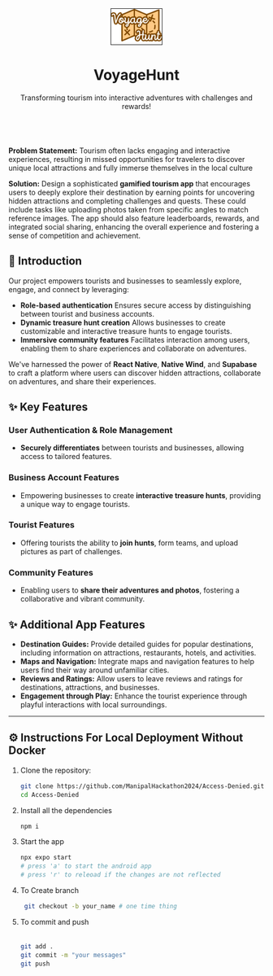 <div align="center">

<img src="./assets/images/voyageHunt.png" alt="comicify.ai" border="1" width="100"/>

<h1 align="center">VoyageHunt</h1>

  <p align="center">
    Transforming tourism into interactive adventures with challenges and rewards!
  </p>
</div>

<br>

# 

**Problem Statement:** Tourism often lacks engaging and interactive experiences, resulting in missed opportunities for travelers to discover unique local attractions and fully immerse themselves in the local culture

**Solution:** Design a sophisticated **gamified tourism app** that encourages users to deeply explore their destination by earning points for uncovering hidden attractions and completing challenges and quests. These could include tasks like uploading photos taken from specific angles to match reference images. The app should also feature leaderboards, rewards, and integrated social sharing, enhancing the overall experience and fostering a sense of competition and achievement.

## 📜 Introduction

Our project empowers tourists and businesses to seamlessly explore, engage, and connect by leveraging:

- **Role-based authentication**  Ensures secure access by distinguishing between tourist and business accounts.
- **Dynamic treasure hunt creation** Allows businesses to create customizable and interactive treasure hunts to engage tourists.
- **Immersive community features**  Facilitates interaction among users, enabling them to share experiences and collaborate on adventures. 

We've harnessed the power of **React Native**, **Native Wind**, and **Supabase** to craft a platform where users can discover hidden attractions, collaborate on adventures, and share their experiences.

## ✨ Key Features

### User Authentication & Role Management
- **Securely differentiates** between tourists and businesses, allowing access to tailored features.

### Business Account Features
- Empowering businesses to create **interactive treasure hunts**, providing a unique way to engage tourists.

### Tourist Features
- Offering tourists the ability to **join hunts**, form teams, and upload pictures as part of challenges.

### Community Features
- Enabling users to **share their adventures and photos**, fostering a collaborative and vibrant community.

## ✨ Additional App Features

- **Destination Guides:** Provide detailed guides for popular destinations, including information on attractions, restaurants, hotels, and activities.
- **Maps and Navigation:** Integrate maps and navigation features to help users find their way around unfamiliar cities.
- **Reviews and Ratings:** Allow users to leave reviews and ratings for destinations, attractions, and businesses.
- **Engagement through Play:** Enhance the tourist experience through playful interactions with local surroundings.

---

## ⚙️ Instructions For Local Deployment Without Docker

1. Clone the repository:

    ```bash
    git clone https://github.com/ManipalHackathon2024/Access-Denied.git
    cd Access-Denied
    ```

2. Install all the dependencies

    ```bash
    npm i
    ```

3. Start the app

    ```bash
    npx expo start
    # press 'a' to start the android app
    # press 'r' to releoad if the changes are not reflected
    ```
4. To Create branch
   ```bash
    git checkout -b your_name # one time thing
    ```
5. To commit and push
    ```bash
    
    git add .
    git commit -m "your messages"
    git push
    ```



